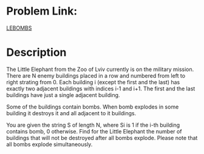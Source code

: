 # Problem Link:
[LEBOMBS](https://www.codechef.com/problems/LEBOMBS/)

# Description
The Little Elephant from the Zoo of Lviv currently is on the military mission. There are N enemy buildings placed in a row and numbered from left to right strating from 0. Each building i (except the first and the last) has exactly two adjacent buildings with indices i-1 and i+1. The first and the last buildings have just a single adjacent building.

Some of the buildings contain bombs. When bomb explodes in some building it destroys it and all adjacent to it buildings.

You are given the string S of length N, where Si is 1 if the i-th building contains bomb, 0 otherwise. Find for the Little Elephant the number of buildings that will not be destroyed after all bombs explode. Please note that all bombs explode simultaneously.